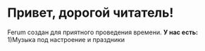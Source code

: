 
<html>
  <body>
    <h1>Привет, дорогой читатель!</h1>
    <p>Ferum создан для приятного проведения времени. <b>У нас есть:</b>
      <br>
      1)Музыка под настроение и праздники
    
